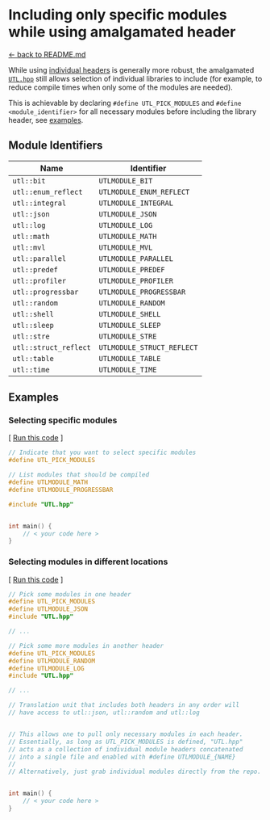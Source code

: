 # Including only specific modules while using amalgamated header

[<- back to README.md](..)

While using [individual headers](../include/UTL) is generally more robust, the amalgamated [`UTL.hpp`](../single_include/UTL.hpp) still allows selection of individual libraries to include (for example, to reduce compile times when only some of the modules are needed).

This is achievable by declaring `#define UTL_PICK_MODULES` and `#define <module_identifier>` for all necessary modules before including the library header, see [examples](#selecting-specific-modules).

## Module Identifiers

| Name                  | Identifier                 |
| --------------------- | -------------------------- |
| `utl::bit`            | `UTLMODULE_BIT`            |
| `utl::enum_reflect`   | `UTLMODULE_ENUM_REFLECT`   |
| `utl::integral`       | `UTLMODULE_INTEGRAL`       |
| `utl::json`           | `UTLMODULE_JSON`           |
| `utl::log`            | `UTLMODULE_LOG`            |
| `utl::math`           | `UTLMODULE_MATH`           |
| `utl::mvl`            | `UTLMODULE_MVL`            |
| `utl::parallel`       | `UTLMODULE_PARALLEL`       |
| `utl::predef`         | `UTLMODULE_PREDEF`         |
| `utl::profiler`       | `UTLMODULE_PROFILER`       |
| `utl::progressbar`    | `UTLMODULE_PROGRESSBAR`    |
| `utl::random`         | `UTLMODULE_RANDOM`         |
| `utl::shell`          | `UTLMODULE_SHELL`          |
| `utl::sleep`          | `UTLMODULE_SLEEP`          |
| `utl::stre`           | `UTLMODULE_STRE`           |
| `utl::struct_reflect` | `UTLMODULE_STRUCT_REFLECT` |
| `utl::table`          | `UTLMODULE_TABLE`          |
| `utl::time`           | `UTLMODULE_TIME`           |

## Examples

### Selecting specific modules

[ [Run this code](https://godbolt.org/z/T1qEd4Yno) ]
```cpp
// Indicate that you want to select specific modules
#define UTL_PICK_MODULES

// List modules that should be compiled
#define UTLMODULE_MATH
#define UTLMODULE_PROGRESSBAR

#include "UTL.hpp"


int main() {
    // < your code here >
}
```

### Selecting modules in different locations

[ [Run this code](https://godbolt.org/z/fbsqssvdq) ]
```cpp
// Pick some modules in one header
#define UTL_PICK_MODULES
#define UTLMODULE_JSON
#include "UTL.hpp"

// ...

// Pick some more modules in another header
#define UTL_PICK_MODULES
#define UTLMODULE_RANDOM
#define UTLMODULE_LOG
#include "UTL.hpp"

// ...

// Translation unit that includes both headers in any order will
// have access to utl::json, utl::random and utl::log


// This allows one to pull only necessary modules in each header.
// Essentially, as long as UTL_PICK_MODULES is defined, "UTL.hpp"
// acts as a collection of individual module headers concatenated
// into a single file and enabled with #define UTLMODULE_{NAME}
//
// Alternatively, just grab individual modules directly from the repo.


int main() {
    // < your code here >
}
```
